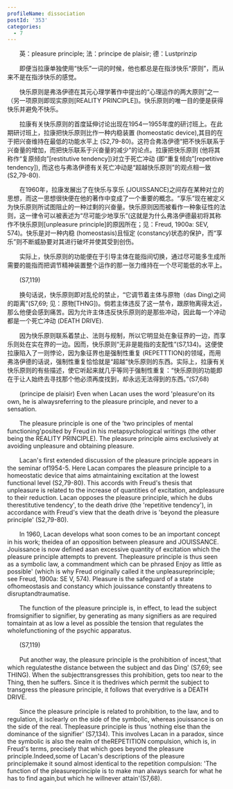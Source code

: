 ```yaml
---
profileName: dissociation
postId: '353'
categories:
  - 7
---
```

‌‌‌‌　　英：pleasure principle; 法：principe de plaisir; 德：Lustprinzip


‌‌‌‌　　即便当拉康单独使用“快乐”一词的时候，他也都总是在指涉快乐“原则”，而从来不是在指涉快乐的感觉。

‌‌‌‌　　快乐原则是弗洛伊德在其元心理学著作中提出的“心理运作的两大原则”之一（另一项原则即现实原则[REALITY PRINCIPLE])。快乐原则的唯一目的便是获得快乐并避免不快乐。

‌‌‌‌　　拉康有关快乐原则的首度延伸讨论出现在1954一1955年度的研讨班上。在此期研讨班上，拉康把快乐原则比作一种内稳装置 (homeostatic device),其目的在于把兴奋维持在最低的功能水平上 (S2,79-80)。这符合弗洛伊德“把不快乐联系于兴奋量的增加，而把快乐联系于兴奋量的减少”的论点。拉康把快乐原则 (他将其称作“复原倾向”[restitutive tendency])对立于死亡冲动 (即“重复倾向”[repetitive tendency]), 而这也与弗洛伊德有关死亡冲动是“超越快乐原则”的观点相一致 (S2,79-80).

‌‌‌‌　　在1960年，拉康发展出了在快乐与享乐 (JOUISSANCE)之间存在某种对立的思想，而这一思想很快便在他的著作中变成了一个重要的概念。“享乐”现在被定义为快乐原则所试图阻止的一种过剩的兴奋量。快乐原则因而被看作一种象征性的法则，这一律令可以被表述为“尽可能少地享乐”(这就是为什么弗洛伊德最初将其称作不快乐原则[unpleasure principle]的原因所在；见：Freud, 1900a: SEV, 574)。快乐是对一种内稳 (homeostasis)且恒定 (constancy)状态的保护，而“享乐”则不断威胁要对其进行破坏并使其受到创伤。

‌‌‌‌　　实际上，快乐原则的功能便在于引导主体在能指间切换，通过尽可能多生成所需要的能指而把调节精神装置整个运作的那一张力维持在一个尽可能低的水平上。

‌‌‌‌　　(S7,119)

‌‌‌‌　　换句话说，快乐原则即对乱伦的禁止，“它调节着主体与原物（das Ding)之间的距离”(S7,69; 见：原物[THNG])。倘若主体违反了这一禁令，跟原物离得太近，那么他便会感到痛苦。因为允许主体违反快乐原则的是那些冲动，因此每一个冲动都是一个死亡冲动 (DEATH DRIVE).

‌‌‌‌　　因为快乐原则联系着禁止、法则与规制，所以它明显处在象征界的一边，而享乐则处在实在界的一边。因而，快乐原则“无非是能指的支配性”(S7,134)。这便使拉康陷入了一则悖论，因为象征界也是强制性重复 (REPETTTION)的领域，而用弗洛伊德的话说，强制性重复恰恰就是“超越”快乐原则的东西。实际上，拉康有关快乐原则的有些描述，使它听起来就几乎等同于强制性重复：“快乐原则的功能即在于让人始终去寻找那个他必须再度找到，却永远无法得到的东西。”(S7,68)


‌‌‌‌　　(principe de plaisir) Even when Lacan uses the word 'pleasure'on its own, he is alwaysreferring to the pleasure principle, and never to a sensation.

‌‌‌‌　　The pleasure principle is one of the 'two principles of mental functioning'posited by Freud in his metapsychological writings (the other being the REALITY PRINCIPLE). The pleasure principle aims exclusively at avoiding unpleasure and obtaining pleasure.

‌‌‌‌　　Lacan's first extended discussion of the pleasure principle appears in the seminar of1954-5. Here Lacan compares the pleasure principle to a homeostatic device that aims atmaintaining excitation at the lowest functional level (S2,79-80). This accords with Freud's thesis that unpleasure is related to the increase of quantities of excitation, andpleasure to their reduction. Lacan opposes the pleasure principle, which he dubs therestitutive tendency', to the death drive (the 'repetitive tendency'), in accordance with Freud's view that the death drive is 'beyond the pleasure principle' (S2,79-80).

‌‌‌‌　　In 1960, Lacan develops what soon comes to be an important concept in his work; theidea of an opposition between pleasure and JOUISSANCE. Jouissance is now defined asan excessive quantity of excitation which the pleasure principle attempts to prevent. Thepleasure principle is thus seen as a symbolic law, a commandment which can be phrased Enjoy as little as possible' (which is why Freud originally called it the unpleasureprinciple; see Freud, 1900a: SE V, 574). Pleasure is the safeguard of a state ofhomeostasis and constancy which jouissance constantly threatens to disruptandtraumatise.

‌‌‌‌　　The function of the pleasure principle is, in effect, to lead the subject fromsignifier to signifier, by generating as many signifiers as are required tomaintain at as low a level as possible the tension that regulates the wholefunctioning of the psychic apparatus.

‌‌‌‌　　(S7,119)

‌‌‌‌　　Put another way, the pleasure principle is the prohibition of incest,'that which regulatesthe distance between the subject and das Ding' (S7,69; see THING). When the subjecttransgresses this prohibition, gets too near to the Thing, then he suffers. Since it is thedrives which permit the subject to transgress the pleasure principle, it follows that everydrive is a DEATH DRIVE.

‌‌‌‌　　Since the pleasure principle is related to prohibition, to the law, and to regulation, it isclearly on the side of the symbolic, whereas jouissance is on the side of the real. Thepleasure principle is thus 'nothing else than the dominance of the signifier' (S7,134). This involves Lacan in a paradox, since the symbolic is also the realm of theREPETITION compulsion, which is, in Freud's terms, precisely that which goes beyond the pleasure principle.Indeed,some of Lacan's descriptions of the pleasure principlemake it sound almost identical to the repetition compulsion: 'The function of the pleasureprinciple is to make man always search for what he has to find again,but which he willnever attain'(S7,68).


